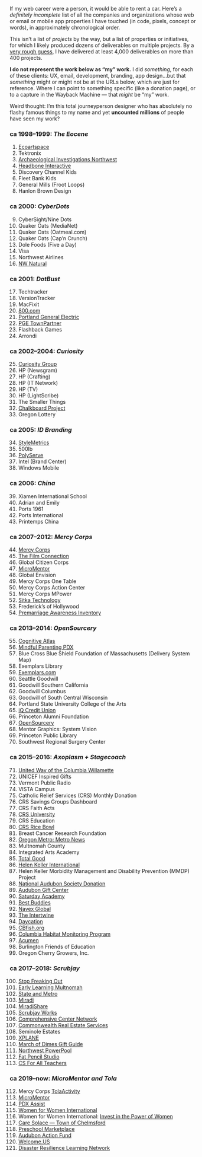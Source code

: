 If my web career were a person, it would be able to rent a car. Here’s a *definitely incomplete* list of all the companies and organizations whose web or email or mobile app properties I have touched (in code, pixels, concept or words), in approximately chronological order. 

This isn’t a list of *projects* by the way, but a list of properties or initiatives, for which I likely produced dozens of deliverables on multiple projects. By a [very rough guess](https://axoplasm.com/web-log/seven-year-report/), I have delivered at least 4,000 deliverables on more than 400 projects.

__I do not represent the work below as “my” work.__ I did *something*, for each of these clients: UX, email, development, branding, app design...but that *something* might or might not be at the URLs below, which are just for reference. Where I can point to something specific (like a donation page), or to a capture in the Wayback Machine — that *might* be “my” work.

Weird thought: I’m this total journeyperson designer who has absolutely no flashy famous things to my name and yet __uncounted millions__ of people have seen my work?


### ca 1998–1999: *The Eocene*

1. [Ecoartspace](https://web.archive.org/web/20020327235236/http://www.ecoartspace.org/)
1. Tektronix
1. [Archaeological Investigations Northwest](https://web.archive.org/web/19991230124111/http://www.ainw.com/)
1. [Headbone Interactive](https://web.archive.org/web/20000301003311/http://www.headbone.com/)
1. Discovery Channel Kids
1. Fleet Bank Kids
1. General Mills (Froot Loops)
8. Hanlon Brown Design


### ca 2000: *CyberDots*

9. CyberSight/Nine Dots
1. Quaker Oats (MediaNet)
1. Quaker Oats (Oatmeal.com)
1. Quaker Oats (Cap’n Crunch)
1. Dole Foods (Five a Day)
1. Visa
1. Northwest Airlines
1. [NW Natural](https://web.archive.org/web/20020802001016/http://www.nwnatural.com/home/home.asp)


### ca 2001: *DotBust*

17. Techtracker
1. VersionTracker
1. MacFixit
1. [800.com](https://web.archive.org/web/20011201072334/http://www.800.com/)
1. [Portland General Electric](https://web.archive.org/web/20020120142310/http://portlandgeneral.com/)
1. [PGE TownPartner](https://web.archive.org/web/20020326174000/http://townpartner.com/)
1. Flashback Games
1. Arrondi


### ca 2002–2004: *Curiosity*

25. [Curiosity Group](https://web.archive.org/web/20040604110612/http://curiositygroup.com/)
1. HP (Newsgram)
1. HP (Crafting)
1. HP (IT Network)
1. HP (TV)
1. HP (LightScribe)
1. The Smaller Things
1. [Chalkboard Project](https://web.archive.org/web/20050208103334/http://www.chalkboardproject.org/)
1. Oregon Lottery


### ca 2005: *ID Branding*

34. [StyleMetrics](https://web.archive.org/web/20081006220735/http://www.stylemetrics.com:80/)
1. 500lb
1. [PolyServe](https://web.archive.org/web/20051130013315/http://www.polyserve.com/)
1. Intel (Brand Center)
1. Windows Mobile


### ca 2006: *China*

39. Xiamen International School
1. Adrian and Emily
1. Ports 1961
1. Ports International
1. Printemps China


### ca 2007–2012: *Mercy Corps*

44. [Mercy Corps](https://web.archive.org/web/20130406205755/http://www.mercycorps.org/)
1. [The Film Connection](https://web.archive.org/web/20080724150510/http://www.thefilmconnection.org/)
1. Global Citizen Corps
1. [MicroMentor](https://micromentor.org)
1. Global Envision
1. Mercy Corps One Table
1. Mercy Corps Action Center
1. Mercy Corps MPower
1. [Sitka Technology](https://web.archive.org/web/20181023044922/http://sitkatech.com/)
1. Frederick’s of Hollywood
1. [Premarriage Awareness Inventory](https://web.archive.org/web/20110128113406/http://premarriageawareness.com/)


### ca 2013–2014: *OpenSourcery*

55. [Cognitive Atlas](https://cognitiveatlas.org)
1. [Mindful Parenting PDX](https://web.archive.org/web/20230203103444/https://mindfulparentingpdx.org/)
1. Blue Cross Blue Shield Foundation of Massachusetts (Delivery System Map)
1. Exemplars Library
1. [Exemplars.com](https://exemplars.com)
1. Seattle Goodwill
1. Goodwill Southern California
1. Goodwill Columbus
1. Goodwill of South Central Wisconsin
1. Portland State University College of the Arts
1. [iQ Credit Union](https://web.archive.org/web/20150209023348/http://www.iqcu.com/)
1. Princeton Alumni Foundation
1. [OpenSourcery](https://web.archive.org/web/20140220115655/http://www.opensourcery.com/)
1. Mentor Graphics: System Vision
1. Princeton Public Library
1. Southwest Regional Surgery Center


### ca 2015–2016: *Axoplasm + Stagecoach*

71. [United Way of the Columbia Willamette](https://www.unitedway-pdx.org)
1. UNICEF Inspired Gifts
1. Vermont Public Radio
1. VISTA Campus
1. Catholic Relief Services (CRS) Monthly Donation
1. CRS Savings Groups Dashboard
1. CRS Faith Acts
1. [CRS University](https://university.crs.org)
1. CRS Education
1. [CRS Rice Bowl](https://www.crsricebowl.org)
1. Breast Cancer Research Foundation
1. [Oregon Metro: Metro News](https://www.oregonmetro.gov/news)
1. Multnomah County
1. Integrated Arts Academy
1. [Total Good](https://totalgood.org)
1. [Helen Keller International](https://web.archive.org/web/20180807084624/http://hki.org/)
1. Helen Keller Morbidity Management and Disability Prevention (MMDP) Project
1. [National Audubon Society Donation](https://act.audubon.org/a/donate-ap)
1. [Audubon Gift Center](https://gifts.audubon.org)
1. [Saturday Academy](https://www.saturdayacademy.org)
1. [Best Buddies](https://www.bestbuddies.org/donate/)
1. [Navex Global](https://www.navexglobal.com)
1. [The Intertwine](https://www.theintertwine.org)
1. [Daycation](https://www.theintertwine.org/projects/daycation-mobile-app)
1. [CBfish.org](//cbfish.org)
1. [Columbia Habitat Monitoring Program](https://www.champmonitoring.org)
1. [Acumen](https://acumen.org)
1. Burlington Friends of Education
1. Oregon Cherry Growers, Inc.


### ca 2017–2018: *Scrubjay*

100. [Stop Freaking Out](https://stopfreakingout.org)
1. [Early Learning Multnomah](https://www.earlylearningmultnomah.org)
1. [State and Metro](https://web.archive.org/web/20171116082543/http://www.stateandmetro.com/)
1. [Miradi](https://www.miradi.org)
1. [MiradiShare](https://www.miradishare.org/ux/home)
1. [Scrubjay Works](https://scrubjay.works)
1. [Comprehensive Center Network](https://compcenternetwork.org)
1. [Commonwealth Real Estate Services](https://cwres.com)
1. Seminole Estates
1. [XPLANE](https://xplane.com)
1. [March of Dimes Gift Guide](https://gifts.marchofdimes.org)
1. [Northwest PowerPool](https://www.nwpp.org)
1. [Fat Pencil Studio](//fatpencilstudio.com/)
1. [CS For All Teachers](//www.csforallteachers.org)


### ca 2019–now: *MicroMentor and Tola*

112. Mercy Corps [TolaActivity](//tola-activity.mercycorps.org)
1. [MicroMentor](//www.micromentor.org)
1. [PDX Assist](https://web.archive.org/web/20210620222716/https://pdxassist.com/)
1. [Women for Women International](//www.womenforwomen.org)
1. Women for Women International: [Invest in the Power of Women](http://www.womenforwomen.org/powerofwomen/)
1. [Care Solace — Town of Chelmsford](https://caresolace.com/site/chelmsford-ma)
1. [Preschool Marketplace](https://www.preschoolmarketplace.org)
1. [Audubon Action Fund](https://act.audubonactionfund.org/a/donate)
1. [Welcome.US](https://engage.welcome.us/a/donate)
1. [Disaster Resilience Learning Network](//drln.org)


